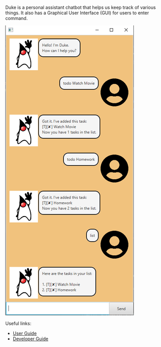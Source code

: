 Duke is a personal assistant chatbot that helps us keep track of various things.
It also has a Graphical User Interface (GUI) for users to enter command.

![Sample - CSV](Ui.png) 

Useful links:
* [User Guide](UserGuide.md)
* [Developer Guide](DeveloperGuide.md)